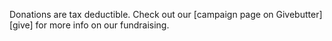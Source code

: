 <script async src="https://widgets.givebutter.com/latest.umd.cjs?acct=eIKR3lRIJYHusi6o"></script>

<div class="donation-box">
  <givebutter-goal-bar
    campaign="LU37SV"
    size="lg"
    progress-bar-color="var(--color-accent)"
    background-color="transparent"
    border-width="0"
  ></givebutter-goal-bar>
  <givebutter-button
    campaign="LU37SV"
    background-color="var(--color-link)"
  ></givebutter-button>
</div>

Donations are tax deductible. Check out our [campaign page on Givebutter][give] for more info on our fundraising.
